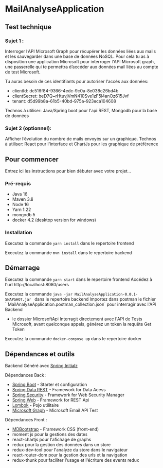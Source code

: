 # MailAnalyseApplication

## Test technique 

### Sujet 1 : 

Interroger l’API Microsoft Graph pour récupérer les données liées aux mails et les 
sauvegarder dans une base de données NoSQL. 
Pour cela tu as à disposition une application Microsoft pour interroger l'API Microsoft graph, 
une passerelle qui te permettra d’accéder aux données mail liées au compte de test 
Microsoft. 

Tu auras besoin de ces identifiants pour autoriser l'accès aux données: 

* clientId: dc516f84-9366-4edc-9c0a-8e038c26bd4b 
* clientSecret: beD7Q~rHtuvjVmN410Sve1zF5l4anOz615Jvf 
* tenant: d5d99b8a-61b5-40bd-975a-923eca104608 

Technos à utiliser: Java/Spring boot pour l'api REST, Mongodb pour la base de données 

### Sujet 2 (optionnel): 

Afficher l’évolution du nombre de mails envoyés sur un graphique. 
Technos à utiliser: React pour l'interface et ChartJs pour les graphique de préférence

## Pour commencer

Entrez ici les instructions pour bien débuter avec votre projet...

### Pré-requis

- Java 16
- Maven 3.8
- Node 16
- Yarn 1.22
- mongodb 5
- docker 4.2 (desktop version for windows)

### Installation

Executez la commande ``yarn install`` dans le repertoire frontend

Executez la commande ``mvn install`` dans le repertoire backend


## Démarrage

Executez la commande ``yarn start`` dans le repertoire frontend
Accédez à l'url http://localhost:8080/users

Executez la commande ``java -jar MailAnalyseApplication-0.0.1-SNAPSHOT.jar `` dans le repertoire backend
Importez dans postman le fichier ``MailAnalyseApplication.postman_collection.json` pour interragir avec l'API Backend
* le dossier MicrosoftApi Interragit directement avec l'API de Tests Microsoft, avant quelconque appels, générez un token la requête Get Token 

Executez la commande ``docker-compose up`` dans le repertoire docker

## Dépendances et outils
Backend Généré avec [Spring Initialz](https://start.spring.io/) 

Dépendances Back :
* [Spring Boot](https://spring.io/projects/spring-boot) - Starter et configuration
* [Spring Data REST](https://spring.io/projects/spring-data) - Framework for Data Acess
* [Spring Security](https://spring.io/projects/spring-security) - Framework for Web Security Manager
* [Spring Web](https://mdbootstrap.com/docs/react) - Framework for REST Api 
* [Lombok](https://projectlombok.org/setup/maven) - Pojo utilitaire
* [Microsoft Graph](https://docs.microsoft.com/fr-fr/graph/tutorials/java) - Microsoft Email API Test

Dépendances Front :  
* [MDBootstrap](https://mdbootstrap.com/docs/react) - Framework CSS (front-end)
* moment js pour la gestions des dates
* react-chartjs pour l'afichage de graphs 
* redux pour la gestion des données dans un store 
* redux-dev-tool pour l'analyze du store dans le navigateur 
* react-router-dom pour la gestion des urls et la navigation 
* redux-thunk pour faciliter l'usage et l'écriture des events redux



